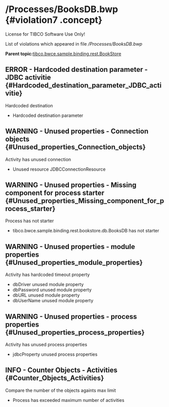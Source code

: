 # /Processes/BooksDB.bwp {#violation7 .concept}

License for TIBCO Software Use Only!

List of violations which appeared in file */Processes/BooksDB.bwp*

**Parent topic:**[tibco.bwce.sample.binding.rest.BookStore](../../../qa/projects/tibco.bwce.sample.binding.rest.BookStore.md)

## ERROR - Hardcoded destination parameter - JDBC activitie {#Hardcoded_destination_parameter_JDBC_activitie}

Hardcoded destination

-   Hardcoded destination parameter

## WARNING - Unused properties - Connection objects {#Unused_properties_Connection_objects}

Activity has unused connection

-   Unused resource JDBCConnectionResource

## WARNING - Unused properties - Missing component for process starter {#Unused_properties_Missing_component_for_process_starter}

Process has not starter

-   tibco.bwce.sample.binding.rest.bookstore.db.BooksDB has not starter

## WARNING - Unused properties - module properties {#Unused_properties_module_properties}

Activity has hardcoded timeout property

-   dbDriver unused module property
-   dbPassword unused module property
-   dbURL unused module property
-   dbUserName unused module property

## WARNING - Unused properties - process properties {#Unused_properties_process_properties}

Activity has unused process properties

-   jdbcProperty unused process properties

## INFO - Counter Objects - Activities {#Counter_Objects_Activities}

Compare the number of the objects againts max limit

-   Process has exceeded maximum number of activities

